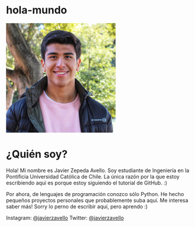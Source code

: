 # hola-mundo
<img src="imagenes/perfil_stanford_2.jpg" width="300" />

# ¿Quién soy?
Hola! Mi nombre es Javier Zepeda Avello. Soy estudiante de Ingeniería en la Pontificia Universidad Católica de Chile.
La única razón por la que estoy escribiendo aquí es porque estoy siguiendo el tutorial de GitHub. :)

Por ahora, de lenguajes de programación conozco sólo Python. He hecho pequeños proyectos personales que probablemente suba aquí. Me interesa saber más!
Sorry lo perno de escribir aquí, pero aprendo :)

Instagram: [@javierzavello](http://instagram.com/javierzavello)
Twitter: [@javierzavello](https://twitter.com/javierzavello)
